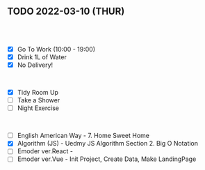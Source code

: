 ## TODO 2022-03-10 (THUR)

<br><br>

- [x] Go To Work (10:00 - 19:00)
- [x] Drink 1L of Water
- [x] No Delivery! 
<br>

- [x] Tidy Room Up
- [ ] Take a Shower
- [ ] Night Exercise 
<br>

- [ ] English American Way - 7. Home Sweet Home
- [x] Algorithm (JS) - Uedmy JS Algorithm Section 2. Big O Notation 
- [ ] Emoder ver.React -  
- [ ] Emoder ver.Vue - Init Project, Create Data, Make LandingPage 